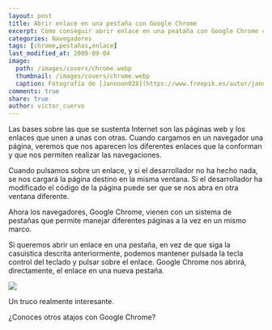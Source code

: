 ```yaml
---
layout: post
title: Abrir enlace en una pestaña con Google Chrome
excerpt: Cómo conseguir abrir enlace en una peataña con Google Chrome cuando pulsamos sobre uno de los enlaces de la página.
categories: Navegadores
tags: [chrome,pestañas,enlace]
last_modified_at: 2009-09-04
image:
  path: /images/covers/chrome.webp
  thumbnail: /images/covers/chrome.webp
  caption: Fotografía de [Jannoon028](https://www.freepik.es/autor/jannoon028)
comments: true
share: true
author: victor_cuervo
---
```


Las bases sobre las que se sustenta Internet son las páginas web y los enlaces que unen a unas con otras. Cuando cargamos en un navegador una página, veremos que nos aparecen los diferentes enlaces que la conforman y que nos permiten realizar las navegaciones.


Cuando pulsamos sobre un enlace, y si el desarrollador no ha hecho nada, se nos cargará la página destino en la misma ventana. Si el desarrollador ha modificado el código de la página puede ser que se nos abra en otra ventana diferente.


Ahora los navegadores, Google Chrome, vienen con un sistema de pestañas que permite manejar diferentes páginas a la vez en un mismo marco.


Si queremos abrir un enlace en una pestaña, en vez de que siga la casuistica descrita anteriormente, podemos mantener pulsada la tecla control del teclado y pulsar sobre el enlace. Google Chrome nos abrirá, directamente, el enlace en una nueva pestaña.


![](https://www.ayudaenlaweb.com/wp-content/uploads/2009/08/control-click.png)


Un truco realmente interesante.


¿Conoces otros atajos con Google Chrome?

